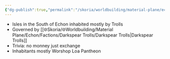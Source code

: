 ```yaml
---
{"dg-publish":true,"permalink":"/skoria/worldbuilding/material-plane/echon/regions/echo-isles/echo-isles/","title":"Ancient Events","noteIcon":"Region","created":"2023-05-22T00:27:51.837+02:00","updated":"2023-05-22T00:30:15.005+02:00"}
---
```


- Isles in the South of Echon inhabited mostly by Trolls
- Governed by [[🌐Skoria/🌐Worldbuilding/Material Plane/Echon/Factions/Darkspear Trolls/Darkspear Trolls\|Darkspear Trolls]]
- Trivia: no monney just exchange
- Inhabitants mostly Worshop Loa Pantheon